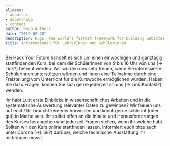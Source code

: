 ```yaml
---
aliases:
- about-us
- about-hugo
- contact
author: Hugo Authors
date: "2019-02-28"
description: Hugo, the world’s fastest framework for building websites
title: Informationen für LehrerInnen und Schülerinnen
---
```


Bei Hack Your Future handelt es sich um einen einwöchigen und ganztägig stattfindenden Kurs, bei dem die Schülerinnen von 9 bis 16 Uhr von uns (-> Link?) betreut werden. Wir würden uns sehr freuen, wenn Sie interessierte Schülerinnen unterstützen würden und ihnen eine Teilnahme durch eine Freistellung vom Unterricht für die Kurswoche ermöglichen würden. Haben Sie dazu Fragen, können Sie sich gerne jederzeit an uns (-> Link Kontakt?) wenden.


Ihr habt Lust erste Einblicke in wissenschaftliches Arbeiten und in die systematische Auswertung relevanter Daten zu gewinnen? Wir freuen uns auf euch! Ihr braucht keinerlei Vorwissen und könnt gerne schlecht (oder gut) in Mathe sein. Ihr solltet offen an die Inhalte und Herausforderungen des Kurses herangehen und jederzeit Fragen stellen, wenn ihr welche habt. Sollten wir den Kurs online stattfinden lassen, informiert euch bitte auch unter Corona (->Link?) darüber, welche technische Ausstattung ihr mitbringen müsst.